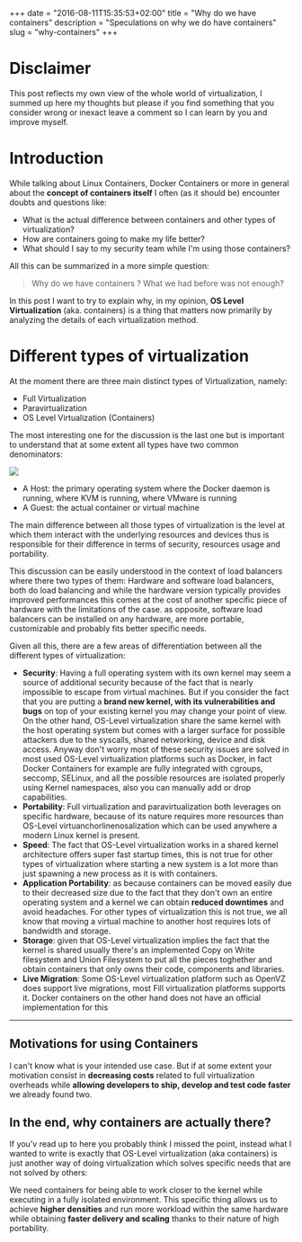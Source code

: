 +++
date        = "2016-08-11T15:35:53+02:00"
title       = "Why do we have containers"
description = "Speculations on why we do have containers"
slug        = "why-containers"
+++

# Disclaimer

This post reflects my own view of the whole world of virtualization, I summed up here my thoughts but please
if you find something that you consider wrong or inexact leave a comment so I can learn by you and improve myself.

# Introduction

While talking about Linux Containers, Docker Containers or more in general about the **concept of containers itself** I often (as it should be) encounter doubts and questions like:

- What is the actual difference between containers and other types of virtualization?
- How are containers going to make my life better?
- What should I say to my security team while I'm using those containers?

All this can be summarized in a more simple question:

> Why do we have containers ? What we had before was not enough?


In this post I want to try to explain why, in my opinion, **OS Level Virtualization** (aka. containers) is a thing that matters now
primarily by analyzing the details of each virtualization method.

# Different types of virtualization

At the moment there are three main distinct types of Virtualization, namely:

- Full Virtualization
- Paravirtualization
- OS Level Virtualization (Containers)


The most interesting one for the discussion is the last one but is important to understand that at some extent all types have two common denominators:

![](/why-containers/Virtualization.png)

- A Host: the primary operating system where the Docker daemon is running, where KVM is running, where VMware is running
- A Guest: the actual container or virtual machine

The main difference between all those types of virtualization is the level at which them interact with the underlying resources and devices
thus is responsible for their difference in terms of security, resources usage and portability.

This discussion can be easily understood in the context of load balancers where there two types of them: Hardware and software load balancers,
both do load balancing and while the hardware version typically provides improved performances this comes at the cost of another specific piece of hardware with the limitations of the case.
as opposite, software load balancers can be installed on any hardware, are more portable, customizable and probably fits better specific needs.


Given all this, there are a few areas of differentiation between all the different types of virtualization:

- **Security**: Having a full operating system with its own kernel may seem a source of additional security because of the fact
that is nearly impossible to escape from virtual machines. But if you consider the fact that you are putting a **brand new kernel, with its vulnerabilities
and bugs** on top of your existing kernel you may change your point of view. On the other hand, OS-Level virtualization share the same kernel with the host operating system
but comes with a larger surface for possible attackers due to the syscalls, shared networking, device and disk access. Anyway don't worry most of these security issues are
solved in most used OS-Level virtualization platforms such as Docker, in fact Docker Containers for example are fully integrated with cgroups, seccomp, SELinux, and all the possible resources
are isolated properly using Kernel namespaces, also you can manually add or drop capabilities.
- **Portability**: Full virtualization and paravirtualization both leverages on specific hardware, because of its nature requires more resources than
OS-Level virtuanchorlinenosalization which can be used anywhere a modern Linux kernel is present.
- **Speed**: The fact that OS-Level virtualization works in a shared kernel architecture offers super fast startup times, this is not true for other types of virtualization
where starting a new system is a lot more than just spawning a new process as it is with containers.
- **Application Portability**: as because containers can be moved easily due to their decreased size due to the fact that they don't own an entire operating system and a kernel
we can obtain **reduced downtimes** and avoid headaches. For other types of virtualization this is not true, we all know that moving a virtual machine to another
host requires lots of bandwidth and storage.
- **Storage**: given that OS-Level virtualization implies the fact that the kernel is shared usually there's an implemented Copy on Write filesystem and Union Filesystem
to put all the pieces toghether and obtain containers that only owns their code, components and libraries.
- **Live Migration**: Some OS-Level virtualization platform such as OpenVZ does support live migrations, most Fill virtualization platforms supports it. Docker containers on the
other hand does not have an official implementation for this

- - -

## Motivations for using Containers

I can't know what is your intended use case.
But if at some extent your motivation consist in **decreasing costs** related to full virtualization overheads
while **allowing developers to ship, develop and test code faster** we already found two.

## In the end, why containers are actually there?

If you'v read up to here you probably think I missed the point, instead what I wanted to write is exactly that
OS-Level virtualization (aka containers) is just another way of doing virtualization which solves specific needs that are not solved by others:

We need containers for being able to work closer to the kernel while executing in a fully isolated environment.
This specific thing allows us to achieve **higher densities** and run more workload within the same hardware while
obtaining **faster delivery and scaling** thanks to their nature of high portability.

